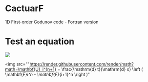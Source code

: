 # CactuarF
1D First-order Godunov code - Fortran version

# Test an equation
<img src="https://render.githubusercontent.com/render/math?math=e^{i %2B\pi} =x%2B1">

<img src=""https://render.githubusercontent.com/render/math?math=\mathbf{U}_i^{n+1} =  \frac{\mathrm{d} t}{\mathrm{d} x}  \left ( \mathbf{F}_i^n - \mathbf{F}_{i+1}^n \right )"
